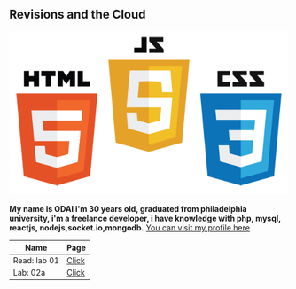 ## Revisions and the Cloud

![img](assesst/logo.png)


**My name is ODAI i'm 30 years old, graduated from philadelphia university, i'm a freelance developer, i have knowledge with php, mysql, reactjs, nodejs,socket.io,mongodb.** [You can visit my profile here](https://github.com/odai1990)


| Name          |            Page       |
| ------------- | ------------- |
| Read: lab 01 | [Click](Read:lab01.md) |
| Lab: 02a | [Click](Lab:02a.md) |


